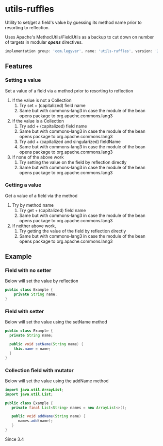 # utils-ruffles
Utility to set/get a field's value by guessing its method name prior to resorting to reflection.

Uses Apache's MethodUtils/FieldUtils as a backup to cut down on number of targets in modular ***opens*** directives.

```groovy
implementation group: 'com.legyver', name: 'utils-ruffles', version: '3.4.0-alpha.4'
```

## Features
### Setting a value
Set a value of a field via a method prior to resorting to reflection
1. If the value is not a Collection
   1. Try set + (capitalized) field name
   2. Same but with commons-lang3 in case the module of the bean opens package to org.apache.commons.lang3
2. If the value is a Collection
   1. Try add + (capitalized) field name
   2. Same but with commons-lang3 in case the module of the bean opens package to org.apache.commons.lang3
   3. Try add + (capitalized and singularized) fieldName
   4. Same but with commons-lang3 in case the module of the bean opens package to org.apache.commons.lang3
3. If none of the above work
   1. Try setting the value on the field by reflection directly
   2. Same but with commons-lang3 in case the module of the bean opens package to org.apache.commons.lang3 

### Getting a value
Get a value of a field via the method
1. Try by method name
   1. Try get + (capitalized) field name
   2. Same but with commons-lang3 in case the module of the bean opens package to org.apache.commons.lang3
2. If neither above work, 
   1. Try getting the value of the field by reflection directly
   2. Same but with commons-lang3 in case the module of the bean opens package to org.apache.commons.lang3

## Example
### Field with no setter
Below will set the value by reflection
```java
public class Example {
    private String name;
}
```

### Field with setter
Below will set the value using the setName method

```java
public class Example {
  private String name;

  public void setName(String name) {
    this.name = name;
  }
}
```

### Collection field with mutator
Below will set the value using the addName method

```java
import java.util.ArrayList;
import java.util.List;

public class Example {
   private final List<String> names = new ArrayList<>();

   public void addName(String name) {
      names.add(name);
   }
}
```

Since 3.4